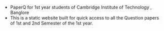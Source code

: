 * PaperQ for 1st year students of Cambridge Institute of Technology , Banglore
* This is a static website built for quick access to all the Question papers of 1st and 2nd Semester of the 1st year.  
